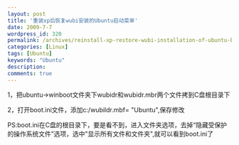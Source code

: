 ```yaml
---
layout: post
title: '重装xp后恢复wubi安装的Ubuntu启动菜单'
date: 2009-7-7
wordpress_id: 320
permalink: /archives/reinstall-xp-restore-wubi-installation-of-ubuntu-boot-menu.html
categories: [Linux]
tags: [Ubuntu]
keywords: "Ubuntu"
description: 
comments: true
---
```

1，把ubuntu->winboot文件夹下wubidr和wubidr.mbr两个文件拷到C盘根目录下

2，打开boot.ini文件，添加c:/wubildr.mbf= "Ubuntu",保存修改

PS:boot.ini在C盘的根目录下，要是看不到，进入文件夹选项，<span lang="EN-US">去掉“隐藏受保护的操作系统文件”选项，选中"显示所有文件和文件夹",就可以看到boot.ini了
